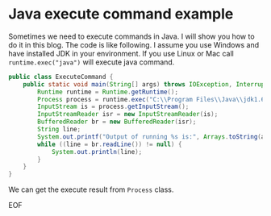 # Java execute command example
Sometimes we need to execute commands in Java. I will show you how to do it in this blog. The code is like following.
I assume you use Windows and have installed JDK in your environment. If you use Linux or Mac call `runtime.exec("java")`
will execute java command.

```java
public class ExecuteCommand {
    public static void main(String[] args) throws IOException, InterruptedException {
        Runtime runtime = Runtime.getRuntime();
        Process process = runtime.exec("C:\\Program Files\\Java\\jdk1.6.0_45\\bin\\java.exe");
        InputStream is = process.getInputStream();
        InputStreamReader isr = new InputStreamReader(is);
        BufferedReader br = new BufferedReader(isr);
        String line;
        System.out.printf("Output of running %s is:", Arrays.toString(args));
        while ((line = br.readLine()) != null) {
            System.out.println(line);
        }
    }
}
```
We can get the execute result from `Process` class. 

EOF